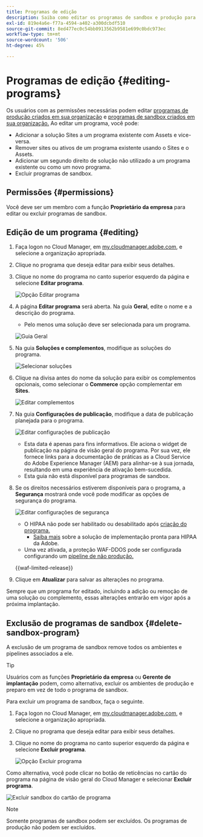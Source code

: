 ```yaml
---
title: Programas de edição
description: Saiba como editar os programas de sandbox e produção para ajustar as opções depois de criá-las.
exl-id: 819e4a6e-f77a-4594-a402-a300dcbdf510
source-git-commit: 8ed477ec0c54bb0913562b9581e699c0bdc973ec
workflow-type: tm+mt
source-wordcount: '506'
ht-degree: 45%

---
```


# Programas de edição {#editing-programs}

Os usuários com as permissões necessárias podem editar [programas de produção criados em sua organização](creating-production-programs.md) e [programas de sandbox criados em sua organização.](creating-sandbox-programs.md) Ao editar um programa, você pode:

* Adicionar a solução Sites a um programa existente com Assets e vice-versa.
* Remover sites ou ativos de um programa existente usando o Sites e o Assets.
* Adicionar um segundo direito de solução não utilizado a um programa existente ou como um novo programa.
* Excluir programas de sandbox.

## Permissões {#permissions}

Você deve ser um membro com a função **Proprietário da empresa** para editar ou excluir programas de sandbox.

## Edição de um programa {#editing}

1. Faça logon no Cloud Manager, em [my.cloudmanager.adobe.com](https://my.cloudmanager.adobe.com/), e selecione a organização apropriada.

1. Clique no programa que deseja editar para exibir seus detalhes.

1. Clique no nome do programa no canto superior esquerdo da página e selecione **Editar programa**.

   ![Opção Editar programa](assets/edit-program-overview.png)

1. A página **Editar programa** será aberta. Na guia **Geral**, edite o nome e a descrição do programa.

   * Pelo menos uma solução deve ser selecionada para um programa.

   ![Guia Geral](assets/edit-program-prod1.png)

1. Na guia **Soluções e complementos**, modifique as soluções do programa.

   ![Selecionar soluções](assets/edit-prg.png)

1. Clique na divisa antes do nome da solução para exibir os complementos opcionais, como selecionar o **Commerce** opção complementar em **Sites**.

   ![Editar complementos](assets/edit-program-add-on.png)

1. Na guia **Configurações de publicação**, modifique a data de publicação planejada para o programa.

   ![Editar configurações de publicação](assets/edit-program-go-live.png)

   * Esta data é apenas para fins informativos. Ele aciona o widget de publicação na página de visão geral do programa. Por sua vez, ele fornece links para a documentação de práticas as a Cloud Service do Adobe Experience Manager (AEM) para alinhar-se à sua jornada, resultando em uma experiência de ativação bem-sucedida.
   * Esta guia não está disponível para programas de sandbox.

1. Se os direitos necessários estiverem disponíveis para o programa, a **Segurança** mostrará onde você pode modificar as opções de segurança do programa.

   ![Editar configurações de segurança](assets/edit-program-security.png)

   * O HIPAA não pode ser habilitado ou desabilitado após [criação do programa.](/help/implementing/cloud-manager/getting-access-to-aem-in-cloud/creating-production-programs.md)
      * [Saiba mais](https://www.adobe.com/go/hipaa-ready) sobre a solução de implementação pronta para HIPAA da Adobe.
   * Uma vez ativada, a proteção WAF-DDOS pode ser configurada configurando um [pipeline de não produção.](/help/implementing/cloud-manager/configuring-pipelines/configuring-non-production-pipelines.md)

   {{waf-limited-release}}

1. Clique em **Atualizar** para salvar as alterações no programa.

Sempre que um programa for editado, incluindo a adição ou remoção de uma solução ou complemento, essas alterações entrarão em vigor após a próxima implantação.

## Exclusão de programas de sandbox {#delete-sandbox-program}

A exclusão de um programa de sandbox remove todos os ambientes e pipelines associados a ele.

>[!TIP]
>
>Usuários com as funções **Proprietário da empresa** ou **Gerente de implantação** podem, como alternativa, excluir os ambientes de produção e preparo em vez de todo o programa de sandbox.

Para excluir um programa de sandbox, faça o seguinte.

1. Faça logon no Cloud Manager, em [my.cloudmanager.adobe.com](https://my.cloudmanager.adobe.com/), e selecione a organização apropriada.

1. Clique no programa que deseja editar para exibir seus detalhes.

1. Clique no nome do programa no canto superior esquerdo da página e selecione **Excluir programa**.

   ![Opção Excluir programa](assets/delete-sandbox1.png)

Como alternativa, você pode clicar no botão de reticências no cartão do programa na página de visão geral do Cloud Manager e selecionar **Excluir programa**.

![Excluir sandbox do cartão de programa](assets/delete-sandbox2.png)

>[!NOTE]
>
>Somente programas de sandbox podem ser excluídos. Os programas de produção não podem ser excluídos.
